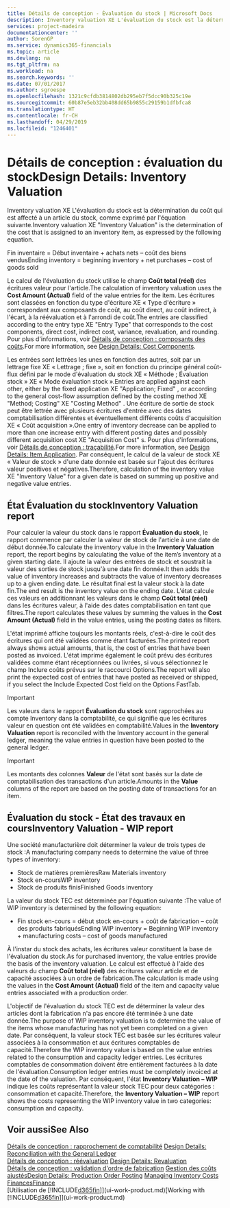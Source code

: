 ```yaml
---
title: Détails de conception - Évaluation du stock | Microsoft Docs
description: Inventory valuation XE L'évaluation du stock est la détermination du coût qui est affecté à un article du stock, comme exprimé par l'équation suivante.
services: project-madeira
documentationcenter: ''
author: SorenGP
ms.service: dynamics365-financials
ms.topic: article
ms.devlang: na
ms.tgt_pltfrm: na
ms.workload: na
ms.search.keywords: ''
ms.date: 07/01/2017
ms.author: sgroespe
ms.openlocfilehash: 1321c9cfdb3814802db295eb7f5dcc90b325c19e
ms.sourcegitcommit: 60b87e5eb32bb408dd65b9855c29159b1dfbfca8
ms.translationtype: HT
ms.contentlocale: fr-CH
ms.lasthandoff: 04/29/2019
ms.locfileid: "1246401"
---
```

# <a name="design-details-inventory-valuation"></a><span data-ttu-id="5652d-103">Détails de conception : évaluation du stock</span><span class="sxs-lookup"><span data-stu-id="5652d-103">Design Details: Inventory Valuation</span></span>
<span data-ttu-id="5652d-104">Inventory valuation XE L'évaluation du stock est la détermination du coût qui est affecté à un article du stock, comme exprimé par l'équation suivante.</span><span class="sxs-lookup"><span data-stu-id="5652d-104">Inventory valuation XE "Inventory Valuation"  is the determination of the cost that is assigned to an inventory item, as expressed by the following equation.</span></span>  

<span data-ttu-id="5652d-105">Fin inventaire = Début inventaire + achats nets – coût des biens vendus</span><span class="sxs-lookup"><span data-stu-id="5652d-105">Ending inventory = beginning inventory + net purchases – cost of goods sold</span></span>  

<span data-ttu-id="5652d-106">Le calcul de l'évaluation du stock utilise le champ **Coût total (réel)** des écritures valeur pour l'article.</span><span class="sxs-lookup"><span data-stu-id="5652d-106">The calculation of inventory valuation uses the **Cost Amount (Actual)** field of the value entries for the item.</span></span> <span data-ttu-id="5652d-107">Les écritures sont classées en fonction du type d'écriture XE « Type d'écriture » correspondant aux composants de coût, au coût direct, au coût indirect, à l'écart, à la réévaluation et à l'arrondi de coût.</span><span class="sxs-lookup"><span data-stu-id="5652d-107">The entries are classified according to the entry type XE "Entry Type"  that corresponds to the cost components, direct cost, indirect cost, variance, revaluation, and rounding.</span></span> <span data-ttu-id="5652d-108">Pour plus d'informations, voir [Détails de conception : composants des coûts](design-details-cost-components.md).</span><span class="sxs-lookup"><span data-stu-id="5652d-108">For more information, see [Design Details: Cost Components](design-details-cost-components.md).</span></span>  

<span data-ttu-id="5652d-109">Les entrées sont lettrées les unes en fonction des autres, soit par un lettrage fixe XE « Lettrage ; fixe », soit en fonction du principe général coût-flux défini par le mode d'évaluation du stock XE « Méthode ; Évaluation stock » XE « Mode évaluation stock ».</span><span class="sxs-lookup"><span data-stu-id="5652d-109">Entries are applied against each other, either by the fixed application XE "Application; Fixed" , or according to the general cost-flow assumption defined by the costing method XE "Method; Costing"  XE "Costing Method" .</span></span> <span data-ttu-id="5652d-110">Une écriture de sortie de stock peut être lettrée avec plusieurs écritures d'entrée avec des dates comptabilisation différentes et éventuellement différents coûts d'acquisition XE « Coût acquisition ».</span><span class="sxs-lookup"><span data-stu-id="5652d-110">One entry of inventory decrease can be applied to more than one increase entry with different posting dates and possibly different acquisition cost XE "Acquisition Cost" s.</span></span> <span data-ttu-id="5652d-111">Pour plus d'informations, voir [Détails de conception : traçabilité](design-details-item-application.md).</span><span class="sxs-lookup"><span data-stu-id="5652d-111">For more information, see [Design Details: Item Application](design-details-item-application.md).</span></span> <span data-ttu-id="5652d-112">Par conséquent, le calcul de la valeur de stock XE « Valeur de stock » d'une date donnée est basée sur l'ajout des écritures valeur positives et négatives.</span><span class="sxs-lookup"><span data-stu-id="5652d-112">Therefore, calculation of the inventory value XE "Inventory Value"  for a given date is based on summing up positive and negative value entries.</span></span>  

## <a name="inventory-valuation-report"></a><span data-ttu-id="5652d-113">État Évaluation du stock</span><span class="sxs-lookup"><span data-stu-id="5652d-113">Inventory Valuation report</span></span>  
<span data-ttu-id="5652d-114">Pour calculer la valeur du stock dans le rapport **Évaluation du stock**, le rapport commence par calculer la valeur de stock de l'article à une date de début donnée.</span><span class="sxs-lookup"><span data-stu-id="5652d-114">To calculate the inventory value in the **Inventory Valuation** report, the report begins by calculating the value of the item’s inventory at a given starting date.</span></span> <span data-ttu-id="5652d-115">Il ajoute la valeur des entrées de stock et soustrait la valeur des sorties de stock jusqu'à une date fin donnée.</span><span class="sxs-lookup"><span data-stu-id="5652d-115">It then adds the value of inventory increases and subtracts the value of inventory decreases up to a given ending date.</span></span> <span data-ttu-id="5652d-116">Le résultat final est la valeur stock à la date fin.</span><span class="sxs-lookup"><span data-stu-id="5652d-116">The end result is the inventory value on the ending date.</span></span> <span data-ttu-id="5652d-117">L'état calcule ces valeurs en additionnant les valeurs dans le champ **Coût total (réel)** dans les écritures valeur, à l'aide des dates comptabilisation en tant que filtres.</span><span class="sxs-lookup"><span data-stu-id="5652d-117">The report calculates these values by summing the values in the **Cost Amount (Actual)** field in the value entries, using the posting dates as filters.</span></span>  

<span data-ttu-id="5652d-118">L'état imprimé affiche toujours les montants réels, c'est-à-dire le coût des écritures qui ont été validées comme étant facturées.</span><span class="sxs-lookup"><span data-stu-id="5652d-118">The printed report always shows actual amounts, that is, the cost of entries that have been posted as invoiced.</span></span> <span data-ttu-id="5652d-119">L'état imprime également le coût prévu des écritures validées comme étant réceptionnées ou livrées, si vous sélectionnez le champ Inclure coûts prévus sur le raccourci Options.</span><span class="sxs-lookup"><span data-stu-id="5652d-119">The report will also print the expected cost of entries that have posted as received or shipped, if you select the Include Expected Cost field on the Options FastTab.</span></span>  

> [!IMPORTANT]  
>  <span data-ttu-id="5652d-120">Les valeurs dans le rapport **Évaluation du stock** sont rapprochées au compte Inventory dans la comptabilité, ce qui signifie que les écritures valeur en question ont été validées en comptabilité.</span><span class="sxs-lookup"><span data-stu-id="5652d-120">Values in the **Inventory Valuation** report is reconciled with the Inventory account in the general ledger, meaning the value entries in question have been posted to the general ledger.</span></span>  

> [!IMPORTANT]  
>  <span data-ttu-id="5652d-121">Les montants des colonnes **Valeur** de l'état sont basés sur la date de comptabilisation des transactions d'un article.</span><span class="sxs-lookup"><span data-stu-id="5652d-121">Amounts in the **Value** columns of the report are based on the posting date of transactions for an item.</span></span>  

## <a name="inventory-valuation---wip-report"></a><span data-ttu-id="5652d-122">Évaluation du stock - État des travaux en cours</span><span class="sxs-lookup"><span data-stu-id="5652d-122">Inventory Valuation - WIP report</span></span>  
<span data-ttu-id="5652d-123">Une société manufacturière doit déterminer la valeur de trois types de stock :</span><span class="sxs-lookup"><span data-stu-id="5652d-123">A manufacturing company needs to determine the value of three types of inventory:</span></span>  

* <span data-ttu-id="5652d-124">Stock de matières premières</span><span class="sxs-lookup"><span data-stu-id="5652d-124">Raw Materials inventory</span></span>  
* <span data-ttu-id="5652d-125">Stock en-cours</span><span class="sxs-lookup"><span data-stu-id="5652d-125">WIP inventory</span></span>  
* <span data-ttu-id="5652d-126">Stock de produits finis</span><span class="sxs-lookup"><span data-stu-id="5652d-126">Finished Goods inventory</span></span>  

<span data-ttu-id="5652d-127">La valeur du stock TEC est déterminée par l'équation suivante :</span><span class="sxs-lookup"><span data-stu-id="5652d-127">The value of WIP inventory is determined by the following equation:</span></span>  

* <span data-ttu-id="5652d-128">Fin stock en-cours = début stock en-cours + coût de fabrication – coût des produits fabriqués</span><span class="sxs-lookup"><span data-stu-id="5652d-128">Ending WIP inventory = Beginning WIP inventory + manufacturing costs – cost of goods manufactured</span></span>  

<span data-ttu-id="5652d-129">À l'instar du stock des achats, les écritures valeur constituent la base de l'évaluation du stock.</span><span class="sxs-lookup"><span data-stu-id="5652d-129">As for purchased inventory, the value entries provide the basis of the inventory valuation.</span></span> <span data-ttu-id="5652d-130">Le calcul est effectué à l'aide des valeurs du champ **Coût total (réel)** des écritures valeur article et de capacité associées à un ordre de fabrication.</span><span class="sxs-lookup"><span data-stu-id="5652d-130">The calculation is made using the values in the **Cost Amount (Actual)** field of the item and capacity value entries associated with a production order.</span></span>  

<span data-ttu-id="5652d-131">L'objectif de l'évaluation du stock TEC est de déterminer la valeur des articles dont la fabrication n'a pas encore été terminée à une date donnée.</span><span class="sxs-lookup"><span data-stu-id="5652d-131">The purpose of WIP inventory valuation is to determine the value of the items whose manufacturing has not yet been completed on a given date.</span></span> <span data-ttu-id="5652d-132">Par conséquent, la valeur stock TEC est basée sur les écritures valeur associées à la consommation et aux écritures comptables de capacité.</span><span class="sxs-lookup"><span data-stu-id="5652d-132">Therefore the WIP inventory value is based on the value entries related to the consumption and capacity ledger entries.</span></span> <span data-ttu-id="5652d-133">Les écritures comptables de consommation doivent être entièrement facturées à la date de l'évaluation.</span><span class="sxs-lookup"><span data-stu-id="5652d-133">Consumption ledger entries must be completely invoiced at the date of the valuation.</span></span> <span data-ttu-id="5652d-134">Par conséquent, l'état **Inventory Valuation – WIP** indique les coûts représentant la valeur stock TEC pour deux catégories : consommation et capacité.</span><span class="sxs-lookup"><span data-stu-id="5652d-134">Therefore, the **Inventory Valuation – WIP** report shows the costs representing the WIP inventory value in two categories: consumption and capacity.</span></span>  

## <a name="see-also"></a><span data-ttu-id="5652d-135">Voir aussi</span><span class="sxs-lookup"><span data-stu-id="5652d-135">See Also</span></span>  
<span data-ttu-id="5652d-136">[Détails de conception : rapprochement de comptabilité](design-details-reconciliation-with-the-general-ledger.md) </span><span class="sxs-lookup"><span data-stu-id="5652d-136">[Design Details: Reconciliation with the General Ledger](design-details-reconciliation-with-the-general-ledger.md) </span></span>  
<span data-ttu-id="5652d-137">[Détails de conception : réévaluation](design-details-revaluation.md) </span><span class="sxs-lookup"><span data-stu-id="5652d-137">[Design Details: Revaluation](design-details-revaluation.md) </span></span>  
<span data-ttu-id="5652d-138">[Détails de conception : validation d'ordre de fabrication](design-details-production-order-posting.md)
[Gestion des coûts ajustés](finance-manage-inventory-costs.md)</span><span class="sxs-lookup"><span data-stu-id="5652d-138">[Design Details: Production Order Posting](design-details-production-order-posting.md)
[Managing Inventory Costs](finance-manage-inventory-costs.md)</span></span>  
[<span data-ttu-id="5652d-139">Finances</span><span class="sxs-lookup"><span data-stu-id="5652d-139">Finance</span></span>](finance.md)  
<span data-ttu-id="5652d-140">[Utilisation de [!INCLUDE[d365fin](includes/d365fin_md.md)]](ui-work-product.md)</span><span class="sxs-lookup"><span data-stu-id="5652d-140">[Working with [!INCLUDE[d365fin](includes/d365fin_md.md)]](ui-work-product.md)</span></span>
